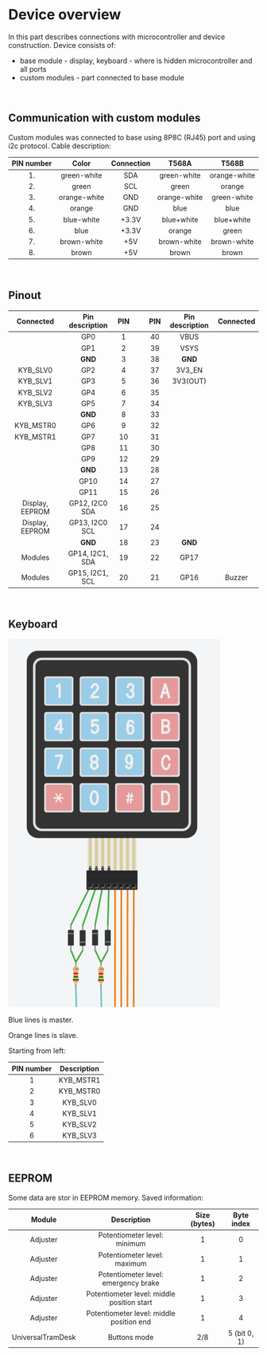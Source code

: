 # Device overview

In this part describes connections with microcontroller and device construction. Device consists of:

- base module - display, keyboard - where is hidden microcontroller and all ports
- custom modules - part connected to base module

&nbsp;

## Communication with custom modules

Custom modules was connected to base using 8P8C (RJ45) port and using i2c protocol.
Cable description:

| PIN number |    Color     | Connection |    T568A     |    T568B     |
|:----------:|:------------:|:----------:|:------------:|:------------:|
|     1.     | green-white  |    SDA     | green-white  | orange-white |
|     2.     |    green     |    SCL     |    green     |    orange    |
|     3.     | orange-white |    GND     | orange-white | green-white  |
|     4.     |    orange    |    GND     |     blue     |     blue     |
|     5.     |  blue-white  |   +3.3V    |  blue+white  |  blue+white  |
|     6.     |     blue     |   +3.3V    |    orange    |    green     |
|     7.     | brown-white  |    +5V     | brown-white  | brown-white  |
|     8.     |    brown     |    +5V     |    brown     |    brown     |

&nbsp;

## Pinout

|    Connected    | Pin description | PIN | &nbsp;&nbsp;&nbsp; | PIN | Pin description | Connected |
|:---------------:|:---------------:|:---:|--------------------|:---:|:---------------:|:---------:|
|                 |       GP0       |  1  |                    | 40  |      VBUS       |           |
|                 |       GP1       |  2  |                    | 39  |      VSYS       |           |
|                 |     **GND**     |  3  |                    | 38  |     **GND**     |           |
|    KYB_SLV0     |       GP2       |  4  |                    | 37  |     3V3_EN      |           |
|    KYB_SLV1     |       GP3       |  5  |                    | 36  |    3V3(OUT)     |           |
|    KYB_SLV2     |       GP4       |  6  |                    | 35  |                 |           |
|    KYB_SLV3     |       GP5       |  7  |                    | 34  |                 |           |
|                 |     **GND**     |  8  |                    | 33  |                 |           |
|    KYB_MSTR0    |       GP6       |  9  |                    | 32  |                 |           |
|    KYB_MSTR1    |       GP7       | 10  |                    | 31  |                 |           |
|                 |       GP8       | 11  |                    | 30  |                 |           |
|                 |       GP9       | 12  |                    | 29  |                 |           |
|                 |     **GND**     | 13  |                    | 28  |                 |           |
|                 |      GP10       | 14  |                    | 27  |                 |           |
|                 |      GP11       | 15  |                    | 26  |                 |           |
| Display, EEPROM | GP12, I2C0 SDA  | 16  |                    | 25  |                 |           |
| Display, EEPROM | GP13, I2C0 SCL  | 17  |                    | 24  |                 |           |
|                 |     **GND**     | 18  |                    | 23  |     **GND**     |           |
|     Modules     | GP14, I2C1, SDA | 19  |                    | 22  |      GP17       |           |
|     Modules     | GP15, I2C1, SCL | 20  |                    | 21  |      GP16       |  Buzzer   |

&nbsp;

## Keyboard

![img_1.png](img/img_1.png)

Blue lines is master.

Orange lines is slave.

Starting from left:

| PIN number | Description |
|:----------:|:-----------:|
|     1      |  KYB_MSTR1  |
|     2      |  KYB_MSTR0  |
|     3      |  KYB_SLV0   |
|     4      |  KYB_SLV1   |
|     5      |  KYB_SLV2   |
|     6      |  KYB_SLV3   |

&nbsp;

## EEPROM

Some data are stor in EEPROM memory. Saved information:

|      Module       |                               Description                                | Size (bytes) |  Byte index  |
|:-----------------:|:------------------------------------------------------------------------:|:------------:|:------------:|
|     Adjuster      |                       Potentiometer level: minimum                       |      1       |      0       |
|     Adjuster      |                       Potentiometer level: maximum                       |      1       |      1       |
|     Adjuster      |                   Potentiometer level: emergency brake                   |      1       |      2       |
|     Adjuster      |                Potentiometer level: middle position start                |      1       |      3       |
|     Adjuster      |                 Potentiometer level: middle position end                 |      1       |      4       |
| UniversalTramDesk | Buttons mode |     2/8      | 5 (bit 0, 1) |